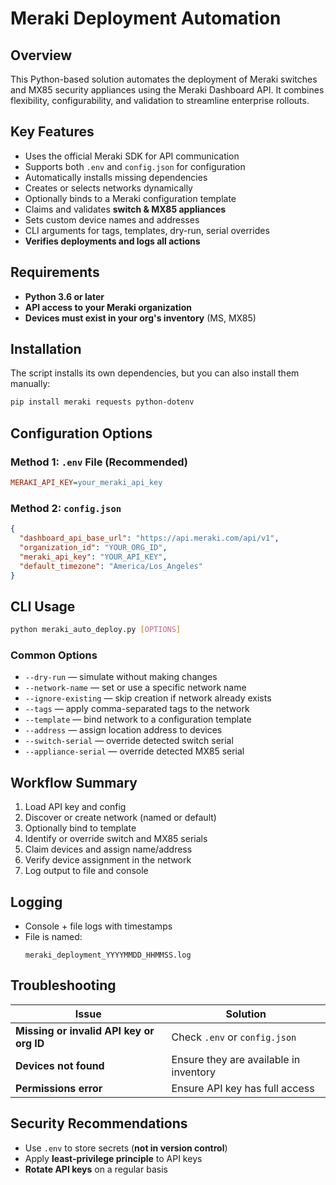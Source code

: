 # Meraki Deployment Automation

## Overview
This Python-based solution automates the deployment of Meraki switches and MX85 security appliances using the Meraki Dashboard API. It combines flexibility, configurability, and validation to streamline enterprise rollouts.

## Key Features
- Uses the official Meraki SDK for API communication  
- Supports both `.env` and `config.json` for configuration  
- Automatically installs missing dependencies  
- Creates or selects networks dynamically  
- Optionally binds to a Meraki configuration template  
- Claims and validates **switch & MX85 appliances**  
- Sets custom device names and addresses  
- CLI arguments for tags, templates, dry-run, serial overrides  
- **Verifies deployments and logs all actions**  

## Requirements
- **Python 3.6 or later**  
- **API access to your Meraki organization**  
- **Devices must exist in your org's inventory** (MS, MX85)  

## Installation
The script installs its own dependencies, but you can also install them manually:  
```bash
pip install meraki requests python-dotenv
```

## Configuration Options

### Method 1: `.env` File (Recommended)
```ini
MERAKI_API_KEY=your_meraki_api_key
```

### Method 2: `config.json`
```json
{
  "dashboard_api_base_url": "https://api.meraki.com/api/v1",
  "organization_id": "YOUR_ORG_ID",
  "meraki_api_key": "YOUR_API_KEY",
  "default_timezone": "America/Los_Angeles"
}
```

## CLI Usage
```bash
python meraki_auto_deploy.py [OPTIONS]
```

### Common Options
- `--dry-run` — simulate without making changes  
- `--network-name` — set or use a specific network name  
- `--ignore-existing` — skip creation if network already exists  
- `--tags` — apply comma-separated tags to the network  
- `--template` — bind network to a configuration template  
- `--address` — assign location address to devices  
- `--switch-serial` — override detected switch serial  
- `--appliance-serial` — override detected MX85 serial  

## Workflow Summary
1. Load API key and config  
2. Discover or create network (named or default)  
3. Optionally bind to template  
4. Identify or override switch and MX85 serials  
5. Claim devices and assign name/address  
6. Verify device assignment in the network  
7. Log output to file and console  

## Logging
- Console + file logs with timestamps  
- File is named:  
  ```plaintext
  meraki_deployment_YYYYMMDD_HHMMSS.log
  ```

## Troubleshooting
| Issue | Solution |
|--------|----------|
| **Missing or invalid API key or org ID** | Check `.env` or `config.json` |
| **Devices not found** | Ensure they are available in inventory |
| **Permissions error** | Ensure API key has full access |

## Security Recommendations
- Use `.env` to store secrets (**not in version control**)  
- Apply **least-privilege principle** to API keys  
- **Rotate API keys** on a regular basis  
